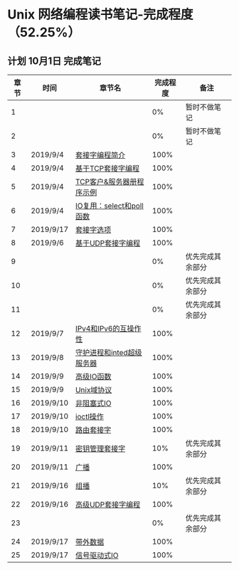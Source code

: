 # Unix 网络编程读书笔记-完成程度（52.25%）
## 计划 10月1日 完成笔记

章节|时间 | 章节名 | 完成程度 | 备注
-|-|-|-|- 
1| ||0%|暂时不做笔记
2| ||0%|暂时不做笔记
3|2019/9/4 |[套接字编程简介](https://github.com/nercoeus/UNP-/blob/master/03.%E5%A5%97%E6%8E%A5%E5%AD%97%E7%BC%96%E7%A8%8B%E7%AE%80%E4%BB%8B.md)|100%
4|2019/9/4 |[基于TCP套接字编程](https://github.com/nercoeus/UNP-/blob/master/04.%E5%9F%BA%E6%9C%ACTCP%E5%A5%97%E6%8E%A5%E5%AD%97%E7%BC%96%E7%A8%8B.md)|100%
5|2019/9/4 |[TCP客户&服务器册程序示例](https://github.com/nercoeus/UNP-/blob/master/05.TCP%E5%AE%A2%E6%88%B7%26%E6%9C%8D%E5%8A%A1%E5%99%A8%E7%A8%8B%E5%BA%8F%E7%A4%BA%E4%BE%8B.md)|100%
6|2019/9/4 |[IO复用：select和poll函数](https://github.com/nercoeus/UNP-/blob/master/06.IO%E5%A4%8D%E7%94%A8%EF%BC%9Aselect%E5%92%8Cpoll%E5%87%BD%E6%95%B0.md)|100%
7|2019/9/17 |[套接字选项](https://github.com/nercoeus/UNP-/blob/master/07.%E5%A5%97%E6%8E%A5%E5%AD%97%E9%80%89%E9%A1%B9.md)|100%
8|2019/9/6  |[基于UDP套接字编程](https://github.com/nercoeus/UNP-/blob/master/08.%E5%9F%BA%E6%9C%ACUDP%E5%A5%97%E6%8E%A5%E5%AD%97%E7%BC%96%E7%A8%8B.md)|100%
9|  ||0%|优先完成其余部分
10|  ||0%|优先完成其余部分
11|  ||0%|优先完成其余部分
12|2019/9/7  |[IPv4和IPv6的互操作性](https://github.com/nercoeus/UNP-/blob/master/12.IPv4%E5%92%8CIPv6%E7%9A%84%E4%BA%92%E6%93%8D%E4%BD%9C%E6%80%A7.md)|100%
13|2019/9/8  |[守护进程和inted超级服务器](https://github.com/nercoeus/UNP-/blob/master/13.%E5%AE%88%E6%8A%A4%E8%BF%9B%E7%A8%8B%E5%92%8Cinetd%E8%B6%85%E7%BA%A7%E6%9C%8D%E5%8A%A1%E5%99%A8.md)|100%
14|2019/9/9  |[高级IO函数](https://github.com/nercoeus/UNP-/blob/master/14.%E9%AB%98%E7%BA%A7IO%E5%87%BD%E6%95%B0.md)|100%
15|2019/9/9 |[Unix域协议](https://github.com/nercoeus/UNP-/blob/master/15.Unix%E5%9F%9F%E5%8D%8F%E8%AE%AE.md)|100%
16|2019/9/10 |[非阻塞式IO](https://github.com/nercoeus/UNP-/blob/master/16.%E9%9D%9E%E9%98%BB%E5%A1%9E%E5%BC%8FIO.md)|100%
17|2019/9/10 |[ioctl操作](https://github.com/nercoeus/UNP-/blob/master/17.ioctl%E6%93%8D%E4%BD%9C.md)|100%
18|2019/9/10 |[路由套接字](https://github.com/nercoeus/UNP-/blob/master/18.%E8%B7%AF%E7%94%B1%E5%A5%97%E6%8E%A5%E5%AD%97.md)|100%
19|2019/9/11 |[密钥管理套接字](https://github.com/nercoeus/UNP-/blob/master/19.%E5%AF%86%E9%92%A5%E7%AE%A1%E7%90%86%E5%A5%97%E6%8E%A5%E5%AD%97.md)|10%|优先完成其余部分
20|2019/9/11 |[广播](https://github.com/nercoeus/UNP-/blob/master/20.广播.md)|100%
21|2019/9/16 |[组播](https://github.com/nercoeus/UNP-/blob/master/21.组播.md)|10%|优先完成其余部分
22|2019/9/16 |[高级UDP套接字编程](https://github.com/nercoeus/UNP-/blob/master/22.高级UDP套接字编程.md)|100%
23|  | |0%|优先完成其余部分
24|2019/9/17 |[带外数据](https://github.com/nercoeus/UNP-/blob/master/24.带外数据.md)|100%
25|2019/9/17 |[信号驱动式IO](https://github.com/nercoeus/UNP-/blob/master/25.信号驱动式IO.md)|100%
